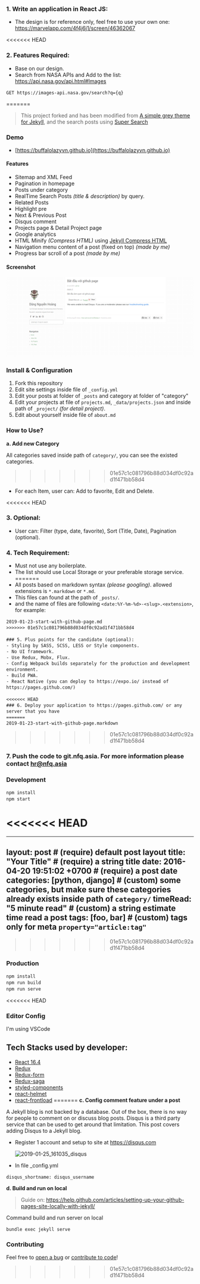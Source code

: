 ### 1. Write an application in React JS:
- The design is for reference only, feel free to use your own one: https://marvelapp.com/4f4j6j1/screen/46362067

<<<<<<< HEAD
### 2. Features Required:
- Base on our design.
- Search from NASA APIs and Add to the list: https://api.nasa.gov/api.html#Images
```
GET https://images-api.nasa.gov/search?q={q}
```
=======
> This project forked and has been modified from [A simple grey theme for Jekyll](https://github.com/agusmakmun/agusmakmun.github.io),
> and the search posts using [Super Search](https://github.com/chinchang/super-search)

### Demo

- [https://buffalolazyvn.github.io](https://buffalolazyvn.github.io)

#### Features

- Sitemap and XML Feed
- Pagination in homepage
- Posts under category
- RealTime Search Posts _(title & description)_ by query.
- Related Posts
- Highlight pre
- Next & Previous Post
- Disqus comment
- Projects page & Detail Project page
- Google analytics
- HTML Minify _(Compress HTML)_ using [Jekyll Compress HTML](https://github.com/penibelst/jekyll-compress-html)
- Navigation menu content of a post (fixed on top) *(made by me)*
- Progress bar scroll of a post *(made by me)*

#### Screenshot

![Screenshot Post Page](https://raw.githubusercontent.com/buffalolazyvn/buffalolazyvn.github.io/master/static/img/first_page.png "Screenshot Post Page")

### Install & Configuration

1. Fork this repository
2. Edit site settings inside file of `_config.yml`
3. Edit your posts at folder of `_posts` and category at folder of "category"
4. Edit your projects at file of `projects.md`, `_data/projects.json` and inside path of `_project/` _(for detail project)_.
5. Edit about yourself inside file of `about.md`

### How to Use?

**a. Add new Category**

All categories saved inside path of `category/`, you can see the existed categories.
>>>>>>> 01e57c1c081796b88d034df0c92ad1f471bb58d4

- For each Item, user can: Add to favorite, Edit and Delete.

<<<<<<< HEAD
### 3. Optional:
- User can: Filter (type, date, favorite), Sort (Title, Date), Pagination (optional).

### 4. Tech Requirement:
- Must not use any boilerplate.
- The list should use Local Storage or your preferable storage service.
=======
- All posts based on markdown syntax _(please googling)_. allowed extensions is `*.markdown` or `*.md`.
- This files can found at the path of `_posts/`.
- and the name of files are following `<date:%Y-%m-%d>-<slug>.<extension>`, for example:

```
2019-01-23-start-with-github-page.md
>>>>>>> 01e57c1c081796b88d034df0c92ad1f471bb58d4

### 5. Plus points for the candidate (optional):
- Styling by SASS, SCSS, LESS or Style components.
- No UI framework.
- Use Redux, Mobx, Flux.
- Config Webpack builds separately for the production and development environment.
- Build PWA.
- React Native (you can deploy to https://expo.io/ instead of https://pages.github.com/)

<<<<<<< HEAD
### 6. Deploy your application to https://pages.github.com/ or any server that you have
=======
2019-01-23-start-with-github-page.markdown
```
>>>>>>> 01e57c1c081796b88d034df0c92ad1f471bb58d4

### 7. Push the code to git.nfq.asia. For more information please contact hr@nfq.asia

### Development
```bash
npm install
npm start
```
<<<<<<< HEAD
=======
---
layout: post                          # (require) default post layout
title: "Your Title"                   # (require) a string title
date: 2016-04-20 19:51:02 +0700       # (require) a post date
categories: [python, django]          # (custom) some categories, but make sure these categories already exists inside path of `category/`
timeRead: "5 minute read"             # (custom) a string estimate time read a post
tags: [foo, bar]                      # (custom) tags only for meta `property="article:tag"`
---
>>>>>>> 01e57c1c081796b88d034df0c92ad1f471bb58d4

### Production
```bash
npm install
npm run build
npm run serve
```

<<<<<<< HEAD
### Editor Config
I'm using VSCode

## Tech Stacks used by developer:
- [React 16.4](https://reactjs.org/)
- [Redux](https://redux.js.org/)
- [Redux-form](https://redux-form.com/)
- [Redux-saga](https://redux-saga.js.org/)
- [styled-components](https://www.styled-components.com/)
- [react-helmet](https://github.com/nfl/react-helmet)
- [react-frontload](https://github.com/davnicwil/react-frontload)
=======
**c. Config comment feature under a post**

A Jekyll blog is not backed by a database. Out of the box, there is no way for people to comment on or discuss blog posts. Disqus is a third party service that can be used to get around that limitation. This post covers adding Disqus to a Jekyll blog.

- Register 1 account and setup to site at https://disqus.com

  ![2019-01-25_161035_disqus](https://user-images.githubusercontent.com/11416513/51736106-d4a3f980-20bb-11e9-9bc3-bc4b17b2c95a.png)

- In file \_config.yml

```
disqus_shortname: disqus_username
```

**d. Build and run on local**

> Guide on: https://help.github.com/articles/setting-up-your-github-pages-site-locally-with-jekyll/

Command build and run server on local

```
bundle exec jekyll serve
```

### Contributing

Feel free to [open a bug](https://github.com/buffalolazyvn/buffalolazyvn.github.io/issues) or [contribute to code](https://github.com/buffalolazyvn/buffalolazyvn.github.io/pulls)!
>>>>>>> 01e57c1c081796b88d034df0c92ad1f471bb58d4
